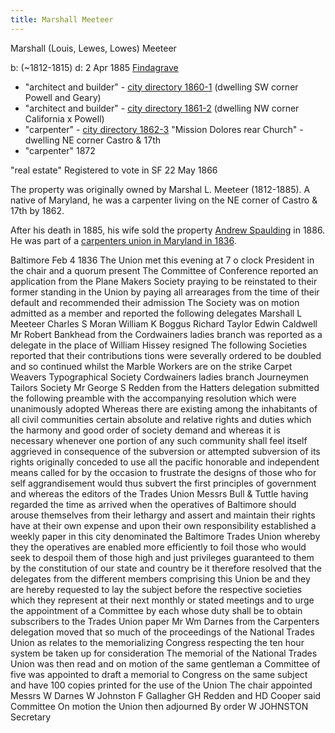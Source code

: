 ```yaml
---
title: Marshall Meeteer
---
```

Marshall (Louis, Lewes, Lowes) Meeteer

b: (~1812-1815)   d: 2 Apr 1885 [Findagrave](https://www.findagrave.com/memorial/107723734/marshal-meteer)

- "architect and builder" - [city directory 1860-1](https://www.familysearch.org/ark:/61903/3:1:3QHV-V3DB-267D?cc=3754697&personaUrl=%2Fark%3A%2F61903%2F1%3A1%3A6ZQH-VPNJ) (dwelling SW corner Powell and Geary)
- "architect and builder" - [city directory 1861-2](https://www.familysearch.org/ark:/61903/3:1:3QHV-V3DB-21LP?cc=3754697&personaUrl=%2Fark%3A%2F61903%2F1%3A1%3A6Z3M-8HD4) (dwelling NW corner California x Powell)
- "carpenter" - [city directory 1862-3](https://www.familysearch.org/ark:/61903/3:1:3QHV-J3DB-2GHB?cc=3754697&personaUrl=%2Fark%3A%2F61903%2F1%3A1%3A6Z9K-SLMM)  "Mission Dolores rear Church" - dwelling NE corner Castro & 17th
- "carpenter" 1872

"real estate"
Registered to vote in SF 22 May 1866


The property was originally owned by Marshal L. Meeteer (1812-1885). A native of Maryland, he was a carpenter living on the NE corner of Castro & 17th by 1862.

After his death in 1885, his wife sold the property [Andrew Spaulding](/people/spaulding/) in 1886.
He was part of a [carpenters union in Maryland in 1836](https://www.google.com/books/edition/A_Documentary_History_of_American_Indust/u7GKsyM5LIoC?hl=en&gbpv=1&dq=%22marshall+L+meeteer%22&pg=PA113&printsec=frontcover).

Baltimore Feb 4 1836
The Union met this evening at 7 o clock President in the chair and a quorum present The Committee of Conference reported an application from the Plane Makers Society praying to be reinstated to their former standing in the Union by paying all arrearages from the time of their default and recommended their admission The Society was on motion admitted as a member and reported the following delegates Marshall L Meeteer Charles S Moran William K Boggus Richard Taylor Edwin Caldwell Mr Robert Bankhead from the Cordwainers ladies branch was reported as a delegate in the place of William Hissey resigned The following Societies reported that their contributions tions were severally ordered to be doubled and so continued whilst the Marble Workers are on the strike Carpet Weavers Typographical Society Cordwainers ladies branch Journeymen Tailors Society Mr George S Redden from the Hatters delegation submitted the following preamble with the accompanying resolution which were unanimously adopted Whereas there are existing among the inhabitants of all civil communities certain absolute and relative rights and duties which the harmony and good order of society demand and whereas it is necessary whenever one portion of any such community shall feel itself aggrieved in consequence of the subversion or attempted subversion of its rights originally conceded to use all the pacific honorable and independent means called for by the occasion to frustrate the designs of those who for self aggrandisement would thus subvert the first principles of government and whereas the editors of the Trades Union Messrs Bull & Tuttle having regarded the time as arrived when the operatives of Baltimore should arouse themselves from their lethargy and assert and maintain their rights have at their own expense and upon their own responsibility established a weekly paper in this city denominated the Baltimore Trades Union whereby they the operatives are enabled more efficiently to foil those who would seek to despoil them of those high and just privileges guaranteed to them by the constitution of our state and country be it therefore resolved that the delegates from the different members comprising this Union be and they are hereby requested to lay the subject before the respective societies which they represent at their next monthly or stated meetings and to urge the appointment of a Committee by each whose duty shall be to obtain subscribers to the Trades Union paper
Mr Wm Darnes from the Carpenters delegation moved that so much of the proceedings of the National Trades Union as relates to the memorializing Congress respecting the ten hour system be taken up for consideration The memorial of the National Trades Union was then read and on motion of the same gentleman a Committee of five was appointed to draft a memorial to Congress on the same subject and have 100 copies printed for the use of the Union The chair appointed Messrs W Darnes W Johnston F Gallagher GH Redden and HD Cooper said Committee On motion the Union then adjourned By order W JOHNSTON Secretary
